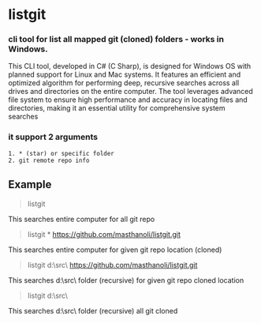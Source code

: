 # listgit

### cli tool for list all mapped git (cloned) folders - works in Windows.
This CLI tool, developed in C# (C Sharp), is designed for Windows OS with planned support for Linux and Mac systems. It features an efficient and optimized algorithm for performing deep, recursive searches across all drives and directories on the entire computer. The tool leverages advanced file system to ensure high performance and accuracy in locating files and directories, making it an essential utility for comprehensive system searches

### it support 2 arguments

```
1. * (star) or specific folder
2. git remote repo info
```

## Example

> listgit

This searches entire computer for all git repo

> listgit * https://github.com/masthanoli/listgit.git

This searches entire computer for given git repo location (cloned)

> listgit d:\\src\\ https://github.com/masthanoli/listgit.git

This searches d:\\src\\ folder (recursive) for given git repo cloned location

> listgit d:\\src\\

This searches d:\\src\\ folder (recursive) all git cloned
